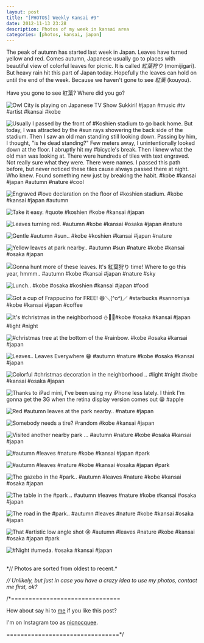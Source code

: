 ```yaml
---
layout: post
title: "[PHOTOS] Weekly Kansai #9"
date: 2012-11-13 23:28
description: Photos of my week in kansai area
categories: [photos, kansai, japan]
---
```


The peak of autumn has started last week in Japan. Leaves have turned yellow and red. Comes autumn, Japanese usually go to places with beautiful view of colorful leaves for picnic. It is called *紅葉狩り* (momijigari). But heavy rain hit this part of Japan today. Hopefully the leaves can hold on until the end of the week. Because we haven't gone to see *紅葉* (kouyou). 

Have you gone to see 紅葉? Where did you go?


![Owl City is playing on Japanese TV Show Sukkiri! #japan #music #tv #artist #kansai #kobe](http://distilleryimage7.s3.amazonaws.com/9728569a27a811e28c261231381058f1_7.jpg) 
 
 
 <!-- more -->
 
 
![Usually I passed by the front of #Koshien stadium to go back home. But today, I was attracted by the #sun rays showering the back side of the stadium. Then I saw an old man standing still looking down. Passing by him, I thought, "is he dead standing?" Few meters away, I unintentionally looked down at the floor. I abruptly hit my #bicycle's break. Then I knew what the old man was looking at. There were hundreds of tiles with text engraved. Not really sure what they were. There were names. I passed this path before, but never noticed these tiles cause always passed there at night. Who knew. Found something new just by breaking the habit. #kobe #kansai #japan #autumn #nature #cool](http://distilleryimage5.s3.amazonaws.com/7900ab9627e311e2984522000a1f8ad9_7.jpg) 
 
 
![Engraved #love declaration on the floor of #koshien stadium. #kobe #kansai #japan #autumn](http://distilleryimage11.s3.amazonaws.com/0007253827e511e2b82c22000a1fbca3_7.jpg) 
 
 
![Take it easy. #quote #koshien #kobe #kansai #japan](http://distilleryimage10.s3.amazonaws.com/38600b7a27e511e29f5522000a9f14ae_7.jpg) 
 
 
![Leaves turning red. #autumn #kobe #kansai #osaka #japan #nature](http://distilleryimage8.s3.amazonaws.com/5ebb779627e511e29b3722000a1fa50e_7.jpg) 
 
 
![Gentle #autumn #sun.. #kobe #koshien #kansai #japan #nature](http://distilleryimage1.s3.amazonaws.com/86322cd427e511e2982122000a1f8c32_7.jpg) 
 
 
![Yellow leaves at park nearby.. #autumn #sun #nature #kobe #kansai #osaka #japan](http://distilleryimage6.s3.amazonaws.com/a401b66227e511e2b82c22000a1fbca3_7.jpg) 
 
 
![Gonna hunt more of these leaves. It's 紅葉狩り time! Where to go this year, hmmm.. #autumn #kobe #kansai #japan #nature #sky](http://distilleryimage9.s3.amazonaws.com/c7a7384427e511e28ef622000a1fa434_7.jpg) 
 
 
![Lunch.. #kobe #osaka #koshien #kansai #japan #food](http://distilleryimage2.s3.amazonaws.com/075e26c4296611e28e5722000a9f195f_7.jpg) 
 
 
![Got a cup of Frappucino for FREE! 😄＼(^o^)／ #starbucks #sannomiya #kobe #kansai #japan #coffee](http://distilleryimage9.s3.amazonaws.com/c4bb5f9c2a0711e2890a22000a1fbc9a_7.jpg) 
 
 
![It's #christmas in the neighborhood ⛄🎉🎄#kobe #osaka #kansai #japan #light #night](http://distilleryimage11.s3.amazonaws.com/120c71c82a0811e28eb922000a1fbc88_7.jpg) 
 
 
![#christmas tree at the bottom of the #rainbow. #kobe #osaka #kansai #japan](http://distilleryimage4.s3.amazonaws.com/556a873e2a0811e2a84922000a1f8c0f_7.jpg) 
 
 
![Leaves.. Leaves Everywhere 😁 #autumn #nature #kobe #osaka #kansai #japan](http://distilleryimage4.s3.amazonaws.com/f16157662a4a11e2bfc622000a9d0dda_7.jpg) 
 
 
![Colorful #christmas decoration in the neighborhood .. #light #night #kobe #kansai #osaka #japan](http://distilleryimage11.s3.amazonaws.com/4a6fdb162a4b11e2a2e022000a1faf45_7.jpg) 
 
 
![Thanks to iPad mini, I've been using my iPhone less lately. I think I'm gonna get the 3G when the retina display version comes out 😁 #apple](http://distilleryimage7.s3.amazonaws.com/abc8baa62adf11e2b3ea1231380e8a28_7.jpg) 
 
 
![Red #autumn leaves at the park nearby.. #nature #japan](http://distilleryimage10.s3.amazonaws.com/215ebd382ae011e291e622000a1f9d57_7.jpg) 
 
 
![Somebody needs a tire? #random #kobe #kansai #japan](http://distilleryimage9.s3.amazonaws.com/7188a3982b1a11e2a4431231381f281a_7.jpg) 
 
 
![Visited another nearby park ... #autumn #nature #kobe #osaka #kansai #japan](http://distilleryimage10.s3.amazonaws.com/a77e33502b1a11e2868f22000a1f97ea_7.jpg) 
 
 
![#autumn #leaves #nature #kobe #kansai #japan #park](http://distilleryimage7.s3.amazonaws.com/2089c4582b1b11e282761231381b75ef_7.jpg) 
 
 
![#autumn #leaves #nature #kobe #kansai #osaka #japan #park](http://distilleryimage0.s3.amazonaws.com/54678a9e2b1b11e290351231380fbd83_7.jpg) 
 
 
![The gazebo in the #park.. #autumn #leaves #nature #kobe #kansai #osaka #japan](http://distilleryimage11.s3.amazonaws.com/e4b6edce2b1b11e2b55122000a1f9be7_7.jpg) 
 
 
![The table in the #park .. #autumn #leaves #nature #kobe #kansai #osaka #japan](http://distilleryimage4.s3.amazonaws.com/1ab7d4742b1c11e2a4461231381b6557_7.jpg) 
 
 
![The road in the #park.. #autumn #leaves #nature #kobe #kansai #osaka #japan](http://distilleryimage4.s3.amazonaws.com/521a645e2b1c11e2b71422000a1fab12_7.jpg) 
 
 
![That #artistic low angle shot 😜 #autumn #leaves #nature #kobe #kansai #osaka #japan #park](http://distilleryimage11.s3.amazonaws.com/a366363a2b1c11e2b5561231381341e7_7.jpg) 
 
 
![#Night #umeda. #osaka #kansai #japan](http://distilleryimage2.s3.amazonaws.com/fb60e15e2cdf11e2b52122000a1fa4b5_7.jpg) 



<br/>
*// Photos are sorted from oldest to recent.*

*// Unlikely, but just in case you have a crazy idea to use my photos, contact me first, ok?*

/*===============================

How about say hi to [me](http://twitter.com/nicnocquee) if you like this post?

I'm on Instagram too as [nicnocquee](instagram://user?username=nicnocquee).

================================*/